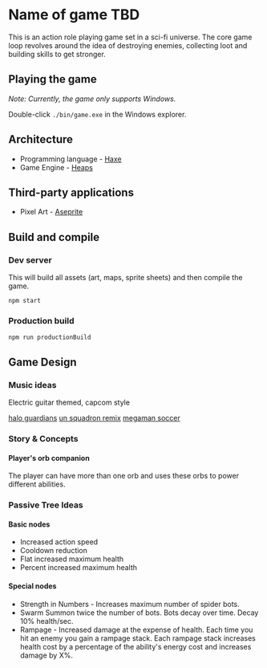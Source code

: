 # Name of game TBD

This is an action role playing game set in a sci-fi universe. The core game loop revolves around the idea of destroying enemies, collecting loot and building skills to get stronger.

## Playing the game

*Note: Currently, the game only supports Windows.*

Double-click `./bin/game.exe` in the Windows explorer.

## Architecture

* Programming language - [Haxe](https://haxe.org/)
* Game Engine - [Heaps](https://heaps.io/)

## Third-party applications

* Pixel Art - [Aseprite](https://www.aseprite.org/)

## Build and compile

### Dev server

This will build all assets (art, maps, sprite sheets) and then compile the game.

`npm start`

### Production build

`npm run productionBuild`

## Game Design

### Music ideas

Electric guitar themed, capcom style

[halo guardians](https://ocremix.org/remix/OCR03453)
[un squadron remix](https://ocremix.org/remix/OCR00277)
[megaman soccer](https://ocremix.org/remix/OCR02922)

### Story & Concepts

#### Player's orb companion

The player can have more than one orb and uses these orbs to power different abilities.

### Passive Tree Ideas

#### Basic nodes
* Increased action speed
* Cooldown reduction
* Flat increased maximum health
* Percent increased maximum health

#### Special nodes
* Strength in Numbers - Increases maximum number of spider bots.
* Swarm
  Summon twice the number of bots. Bots decay over time. Decay 10% health/sec.
* Rampage - Increased damage at the expense of health. Each time you hit an enemy you gain a rampage stack. Each rampage stack increases health cost by a percentage of the ability's energy cost and increases damage by X%.
